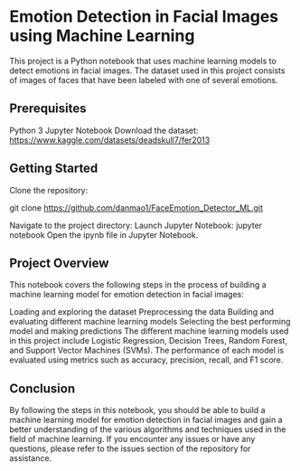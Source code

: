 # Emotion Detection in Facial Images using Machine Learning
This project is a Python notebook that uses machine learning models to detect emotions in facial images. The dataset used in this project consists of images of faces that have been labeled with one of several emotions.

## Prerequisites
Python 3
Jupyter Notebook
Download the dataset: https://www.kaggle.com/datasets/deadskull7/fer2013

## Getting Started
Clone the repository:

git clone https://github.com/danmao1/FaceEmotion_Detector_ML.git

Navigate to the project directory:
Launch Jupyter Notebook:
jupyter notebook
Open the ipynb file in Jupyter Notebook.

## Project Overview
This notebook covers the following steps in the process of building a machine learning model for emotion detection in facial images:

Loading and exploring the dataset
Preprocessing the data
Building and evaluating different machine learning models
Selecting the best performing model and making predictions
The different machine learning models used in this project include Logistic Regression, Decision Trees, Random Forest, and Support Vector Machines (SVMs). The performance of each model is evaluated using metrics such as accuracy, precision, recall, and F1 score.

## Conclusion
By following the steps in this notebook, you should be able to build a machine learning model for emotion detection in facial images and gain a better understanding of the various algorithms and techniques used in the field of machine learning. If you encounter any issues or have any questions, please refer to the issues section of the repository for assistance.
